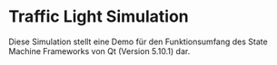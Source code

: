 # Traffic Light Simulation

Diese Simulation stellt eine Demo für den Funktionsumfang des State Machine Frameworks von Qt (Version 5.10.1) dar.
